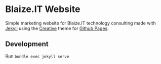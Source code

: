 # Blaize.IT Website

Simple marketing website for Blaize.IT technology consulting made with [Jekyll](https://jekyllrb.com) using the [Creative](https://github.com/volny/creative-theme-jekyll) theme for [Github Pages](https://pages.github.com).

## Development

Run `bundle exec jekyll serve`
